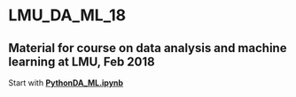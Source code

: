 # LMU_DA_ML_18
## Material for course on data analysis and machine learning at LMU, Feb 2018

Start with **[PythonDA_ML.ipynb](PythonDA_ML.ipynb)**


